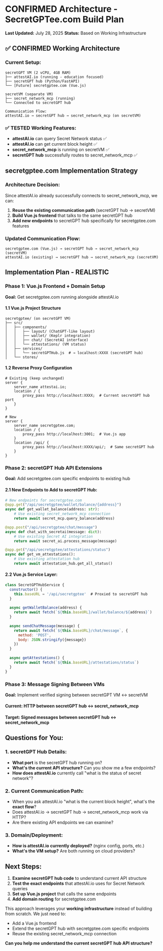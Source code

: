 # CONFIRMED Architecture - SecretGPTee.com Build Plan

**Last Updated:** July 28, 2025
**Status:** Based on Working Infrastructure

## ✅ CONFIRMED Working Architecture

### Current Setup:
```
secretGPT VM (2 vCPU, 4GB RAM)
├── attestAI.io (running - education focused)
├── secretGPT hub (Python/FastAPI)
└── [Future] secretgptee.com (Vue.js)

secretVM (separate VM)  
├── secret_network_mcp (running)
└── Connected to secretGPT hub

Communication Flow:
attestAI.io → secretGPT hub → secret_network_mcp (on secretVM)
```

### ✅ TESTED Working Features:
- **attestAI.io** can query Secret Network status ✅
- **attestAI.io** can get current block height ✅  
- **secret_network_mcp** is running on secretVM ✅
- **secretGPT hub** successfully routes to secret_network_mcp ✅

## secretgptee.com Implementation Strategy

### Architecture Decision:
Since attestAI.io already successfully connects to secret_network_mcp, we can:
1. **Reuse the existing communication path** (secretGPT hub → secretVM)
2. **Build Vue.js frontend** that talks to the same secretGPT hub
3. **Add new endpoints** to secretGPT hub specifically for secretgptee.com features

### Updated Communication Flow:
```
secretgptee.com (Vue.js) → secretGPT hub → secret_network_mcp (secretVM)
attestAI.io (existing) → secretGPT hub → secret_network_mcp (secretVM)
```

## Implementation Plan - REALISTIC

### Phase 1: Vue.js Frontend + Domain Setup
**Goal:** Get secretgptee.com running alongside attestAI.io

#### 1.1 Vue.js Project Structure
```
secretgptee/ (on secretGPT VM)
├── src/
│   ├── components/
│   │   ├── layout/ (ChatGPT-like layout)
│   │   ├── wallet/ (Keplr integration)
│   │   ├── chat/ (SecretAI interface)
│   │   └── attestations/ (VM status)
│   ├── services/
│   │   └── secretGPTHub.js  # → localhost:XXXX (secretGPT hub)
│   └── stores/
```

#### 1.2 Reverse Proxy Configuration
```nginx
# Existing (keep unchanged)
server {
    server_name attestai.io;
    location / {
        proxy_pass http://localhost:XXXX;  # Current secretGPT hub port
    }
}

# New
server {
    server_name secretgptee.com;
    location / {
        proxy_pass http://localhost:3001;  # Vue.js app
    }
    location /api/ {
        proxy_pass http://localhost:XXXX/api/;  # Same secretGPT hub
    }
}
```

### Phase 2: secretGPT Hub API Extensions
**Goal:** Add secretgptee.com specific endpoints to existing hub

#### 2.1 New Endpoints to Add to secretGPT Hub:
```python
# New endpoints for secretgptee.com
@app.get("/api/secretgptee/wallet/balance/{address}")
async def get_wallet_balance(address: str):
    # Use existing secret_network_mcp connection
    return await secret_mcp.query_balance(address)

@app.post("/api/secretgptee/chat/message")  
async def chat_with_secretai(message: dict):
    # Use existing Secret AI integration
    return await secret_ai.process_message(message)

@app.get("/api/secretgptee/attestations/status")
async def get_vm_attestations():
    # Use existing attestation hub
    return await attestation_hub.get_all_status()
```

#### 2.2 Vue.js Service Layer:
```javascript
class SecretGPTHubService {
  constructor() {
    this.baseURL = '/api/secretgptee'  # Proxied to secretGPT hub
  }
  
  async getWalletBalance(address) {
    return await fetch(`${this.baseURL}/wallet/balance/${address}`)
  }
  
  async sendChatMessage(message) {
    return await fetch(`${this.baseURL}/chat/message`, {
      method: 'POST',
      body: JSON.stringify({message})
    })
  }
  
  async getAttestations() {
    return await fetch(`${this.baseURL}/attestations/status`)
  }
}
```

### Phase 3: Message Signing Between VMs
**Goal:** Implement verified signing between secretGPT VM ↔ secretVM

#### Current: HTTP between secretGPT hub ↔ secret_network_mcp
#### Target: Signed messages between secretGPT hub ↔ secret_network_mcp

## Questions for You:

### 1. secretGPT Hub Details:
- **What port** is the secretGPT hub running on?
- **What's the current API structure?** Can you show me a few endpoints?
- **How does attestAI.io** currently call "what is the status of secret network"?

### 2. Current Communication Path:
- When you ask attestAI.io "what is the current block height", what's the **exact flow**?
- Does attestAI.io → secretGPT hub → secret_network_mcp work via HTTP?
- Are there existing API endpoints we can examine?

### 3. Domain/Deployment:
- **How is attestAI.io currently deployed?** (nginx config, ports, etc.)
- **What's the VM setup?** Are both running on cloud providers?

## Next Steps:

1. **Examine secretGPT hub code** to understand current API structure
2. **Test the exact endpoints** that attestAI.io uses for Secret Network queries  
3. **Set up Vue.js project** that calls the same endpoints
4. **Add domain routing** for secretgptee.com

This approach leverages your **working infrastructure** instead of building from scratch. We just need to:
- Add a Vue.js frontend
- Extend the secretGPT hub with secretgptee.com specific endpoints  
- Reuse the existing secret_network_mcp connection

**Can you help me understand the current secretGPT hub API structure?**
